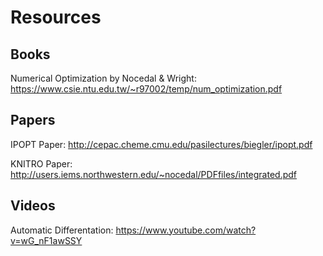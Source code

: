 # Resources

## Books

Numerical Optimization by Nocedal & Wright: https://www.csie.ntu.edu.tw/~r97002/temp/num_optimization.pdf

## Papers

IPOPT Paper: http://cepac.cheme.cmu.edu/pasilectures/biegler/ipopt.pdf

KNITRO Paper: http://users.iems.northwestern.edu/~nocedal/PDFfiles/integrated.pdf

## Videos

Automatic Differentation: https://www.youtube.com/watch?v=wG_nF1awSSY

